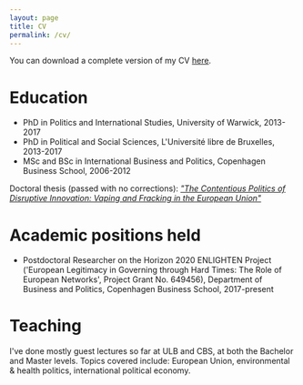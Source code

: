 ```yaml
---
layout: page
title: CV
permalink: /cv/
---
```


You can download a complete version of my CV [here](https://github.com/basselhak/basselhak.github.io/blob/master/_data/JAH_CV_nov_2017.pdf).

# Education

- PhD in Politics and International Studies, University of Warwick, 2013-2017
- PhD in Political and Social Sciences, L'Université libre de Bruxelles, 2013-2017
- MSc and BSc in International Business and Politics, Copenhagen Business School, 2006-2012

Doctoral thesis (passed with no corrections): [*"The Contentious Politics of Disruptive Innovation: Vaping and Fracking in the European Union"*](http://wrap.warwick.ac.uk/93146/)

# Academic positions held

- Postdoctoral Researcher on the Horizon 2020 ENLIGHTEN Project ('European Legitimacy in Governing through Hard Times: The Role of European Networks', Project Grant No. 649456), Department of Business and Politics, Copenhagen Business School, 2017-present

# Teaching

I've done mostly guest lectures so far at ULB and CBS, at both the Bachelor and Master levels. Topics covered include: European Union, environmental & health politics, international political economy.
